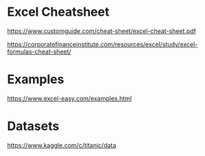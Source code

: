 
# Excel Cheatsheet
https://www.customguide.com/cheat-sheet/excel-cheat-sheet.pdf

https://corporatefinanceinstitute.com/resources/excel/study/excel-formulas-cheat-sheet/

# Examples
https://www.excel-easy.com/examples.html

# Datasets
https://www.kaggle.com/c/titanic/data
